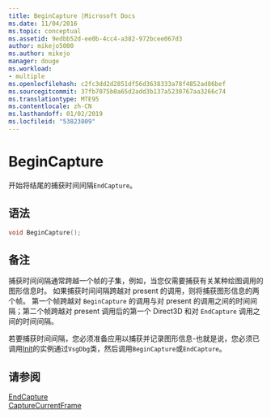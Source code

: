 ```yaml
---
title: BeginCapture |Microsoft Docs
ms.date: 11/04/2016
ms.topic: conceptual
ms.assetid: 9edbb52d-ee0b-4cc4-a382-972bcee067d3
author: mikejo5000
ms.author: mikejo
manager: douge
ms.workload:
- multiple
ms.openlocfilehash: c2fc3dd2d2851df56d3638333a78f4852ad86bef
ms.sourcegitcommit: 37fb7075b0a65d2add3b137a5230767aa3266c74
ms.translationtype: MTE95
ms.contentlocale: zh-CN
ms.lasthandoff: 01/02/2019
ms.locfileid: "53823809"
---
```

# <a name="begincapture"></a>BeginCapture
开始将结尾的捕获时间间隔`EndCapture`。  
  
## <a name="syntax"></a>语法  
  
```C++  
void BeginCapture();  
```  
  
## <a name="remarks"></a>备注  
 捕获时间间隔通常跨越一个帧的子集，例如，当您仅需要捕获有关某种绘图调用的图形信息时。 如果捕获时间间隔跨越对 present 的调用，则将捕获图形信息的两个帧。 第一个帧跨越对 `BeginCapture` 的调用与对 present 的调用之间的时间间隔；第二个帧跨越对 present 调用后的第一个 Direct3D 和对 `EndCapture` 调用之间的时间间隔。  
  
 若要捕获时间间隔，您必须准备应用以捕获并记录图形信息-也就是说，您必须已调用[Init](init.md)的实例通过`VsgDbg`类，然后调用`BeginCapture`或`EndCapture`。  
  
## <a name="see-also"></a>请参阅  
 [EndCapture](endcapture.md)   
 [CaptureCurrentFrame](capturecurrentframe.md)